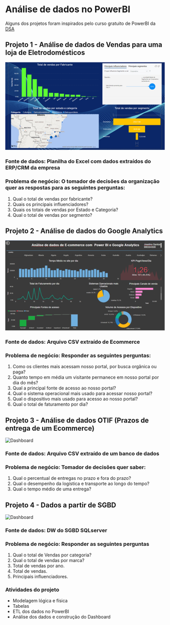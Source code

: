 # Análise de dados no PowerBI
Alguns dos projetos foram inspirados pelo curso gratuito de PowerBI da
[DSA](https://www.datascienceacademy.com.br/pages/cursos-gratuitos-1)

## Projeto 1 - Análise de dados de Vendas para uma loja de Eletrodomésticos
![Dashboard](https://github.com/joselinosantosti/analisedados-powerbi/blob/master/Projeto1-Vendas/01.DashboardVendas.png)
### Fonte de dados: Planilha do Excel com dados extraídos do ERP/CRM da empresa
### Problema de negócio: O tomador de decisões da organização quer as respostas para as seguintes perguntas:
1. Qual o total de vendas por fabricante?
2. Quais os principais influenciadores?
3. Quais os totais de vendas por Estado e Categoria?
4. Qual o total de vendas por segmento?

## Projeto 2 - Análise de dados do Google Analytics
![Dashboard](https://github.com/joselinosantosti/analisedados-powerbi/blob/master/Projeto2-Analytics/02.Dashboard.png)
### Fonte de dados: Arquivo CSV extraído de Ecommerce
### Problema de negócio: Responder as seguintes perguntas:
1. Como os clientes mais acessam nosso portal, por busca orgânica ou paga?
2. Quanto tempo em média um visitante permanece em nosso portal por dia do mês?
3. Qual a principal fonte de acesso ao nosso portal?
4. Qual o sistema operacional mais usado para acessar nosso portal?
5. Qual o dispositivo mais usado para acesso ao nosso portal?
6. Qual o total de faturamento por dia?

## Projeto 3 - Análise de dados OTIF (Prazos de entrega de um Ecommerce)
![Dashboard](https://github.com/joselinosantosti/analisedados-powerbi/blob/master/Projeto3-OTIF/03.Dashboard.png)
### Fonte de dados: Arquivo CSV extraído de um banco de dados
### Problema de negócio: Tomador de decisões quer saber:
1. Qual o percentual de entregas no prazo e fora do prazo?
2. Qual o desempenho da logística e transporte ao longo do tempo?
3. Qual o tempo médio de uma entrega?

## Projeto 4 - Dados a partir de SGBD
![Dashboard](https://github.com/joselinosantosti/analisedados-powerbi/blob/master/Projeto4-OTIF/04.Dashboard.png)
### Fonte de dados: DW do SGBD SQLserver
### Problema de negócio: Responder as seguintes perguntas
1. Qual o total de Vendas por categoria?
2. Qual o total de vendas por marca?
3. Total de vendas por ano.
4. Total de vendas.
5. Principais influenciadores.

### Atividades do projeto
* Modelagem lógica e física<br>
* Tabelas<br>
* ETL dos dados no PowerBI<br>
* Análise dos dados e construção do Dashboard<br>
